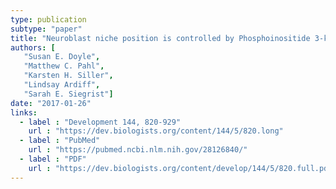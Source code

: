 ```yaml
---
type: publication
subtype: "paper"
title: "Neuroblast niche position is controlled by Phosphoinositide 3-kinase-dependent DE-Cadherin adhesion"
authors: [
   "Susan E. Doyle",
   "Matthew C. Pahl",
   "Karsten H. Siller",
   "Lindsay Ardiff",
   "Sarah E. Siegrist"]
date: "2017-01-26"
links:
  - label : "Development 144, 820-929"
    url : "https://dev.biologists.org/content/144/5/820.long"
  - label : "PubMed"
    url : "https://pubmed.ncbi.nlm.nih.gov/28126840/"
  - label : "PDF"
    url : "https://dev.biologists.org/content/develop/144/5/820.full.pdf"
---
```


